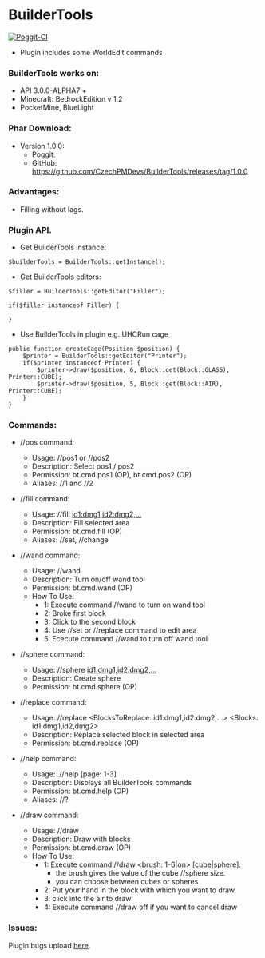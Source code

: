 # BuilderTools

[![Poggit-CI](https://poggit.pmmp.io/ci.shield/CzechPMDevs/BuilderTools/BuilderTools)](https://poggit.pmmp.io/ci/CzechPMDevs/BuilderTools/BuilderTools)

- Plugin includes some WorldEdit commands


### BuilderTools works on:
- API 3.0.0-ALPHA7 +
- Minecraft: BedrockEdition v 1.2
- PocketMine, BlueLight

### Phar Download:

- Version 1.0.0:
    - Poggit: 
    - GitHub: https://github.com/CzechPMDevs/BuilderTools/releases/tag/1.0.0
    
### Advantages:

- Filling without lags.

### Plugin API.

- Get BuilderTools instance:

```
$builderTools = BuilderTools::getInstance();
```

- Get BuilderTools editors:

```
$filler = BuilderTools::getEditor("Filler");

if($filler instanceof Filler) {
    
}
```

- Use BuilderTools in plugin e.g. UHCRun cage

```
public function createCage(Position $position) {
    $printer = BuilderTools::getEditor("Printer");
    if($printer instanceof Printer) {
        $printer->draw($position, 6, Block::get(Block::GLASS), Printer::CUBE);
        $printer->draw($position, 5, Block::get(Block::AIR), Printer::CUBE);
    }
}

```

### Commands:

- //pos command:
    - Usage: //pos1 or //pos2
    - Description: Select pos1 / pos2
    - Permission: bt.cmd.pos1 (OP), bt.cmd.pos2 (OP)
    - Aliases: //1 and //2

- //fill command:
    - Usage: //fill <id1:dmg1,id2:dmg2,...>
    - Description: Fill selected area
    - Permission: bt.cmd.fill (OP)
    - Aliases: //set, //change
    
- //wand command:
    - Usage: //wand
    - Description: Turn on/off wand tool
    - Permission: bt.cmd.wand (OP)
    - How To Use:
        - 1: Execute command //wand to turn on wand tool
        - 2: Broke first block
        - 3: Click to the second block
        - 4: Use //set or //replace command to edit area
        - 5: Ececute command //wand to turn off wand tool

- //sphere command:
    - Usage: //sphere <id1:dmg1,id2:dmg2,...> <radius>
    - Description: Create sphere
    - Permission: bt.cmd.sphere (OP)
    
- //replace command:
    - Usage: //replace <BlocksToReplace: id1:dmg1,id2:dmg2,...> <Blocks: id1:dmg1,id2,dmg2>
    - Description: Replace selected block in selected area
    - Permission: bt.cmd.replace (OP)
    
- //help command:
    - Usage: .//help [page: 1-3]
    - Description: Displays all BuilderTools commands
    - Permission: bt.cmd.help (OP)
    - Aliases: //?

- //draw command:
    - Usage: //draw
    - Description: Draw with blocks
    - Permission: bt.cmd.draw (OP)
    - How To Use:
        - 1: Execute command //draw <brush: 1-6|on> [cube|sphere]:
            - the brush gives the value of the cube //sphere size.
            - you can choose between cubes or spheres
        - 2: Put your hand in the block with which you want to draw.
        - 3: click into the air to draw
        - 4: Execute command //draw off if you want to cancel draw

### Issues:

Plugin bugs upload [here](https://github.com/CzechPMDevs/BuilderTools/issues).
